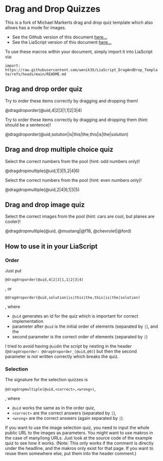 <!--
author:   Michael Markert, Niklas Werner
email:    michael.markert@uni-jena.de, niklas.werner@student.tu-freiberg.de
version:  0.2
language: de
narrator: US English Female

script:   https://cdnjs.cloudflare.com/ajax/libs/Sortable/1.14.0/Sortable.min.js
import: https://raw.githubusercontent.com/Ifi-DiAgnostiK-Project/Piktogramme/refs/heads/main/makros.md
import: https://raw.githubusercontent.com/Ifi-DiAgnostiK-Project/LiaScript_ImageQuiz/refs/heads/main/README.md
import: https://raw.githubusercontent.com/Ifi-DiAgnostiK-Project/Holzarten/refs/heads/main/makros.md

@dragdroporder
<div style="width: 100%; max-width: 600px; padding: 20px; border: 1px solid rgb(var(--color-highlight)); border-radius: 8px;" id="quiz-@0">
  <div class="choices-container" style="display: flex; flex-direction: column; gap: 10px;">
  </div>

  <div style="margin-top: 10px;">
    <button class="lia-btn  lia-btn--outline lia-quiz__check">Prüfen</button>
    <br>
    <span class="feedback"></span>
  </div>
</div>

<script>
  const quizData = {
    solved: false,
    tries: 0,
    currentAnswer: null
  }

  function lockQuiz(feedback, checkingButton, choicesContainer, quizContainer){
    feedback.textContent = "Herzlichen Glückwunsch, das war die richtige Antwort";
    feedback.style.color = "rgb(var(--lia-success))";

    checkingButton.setAttribute("disabled", "");

    choicesContainer.style.borderColor = "rgb(var(--lia-grey))";
    quizContainer.style.borderColor = "rgb(var(--lia-grey))";

    choicesContainer.querySelectorAll("*").forEach((element) => {
      element.style.cursor = "default";
      element.style.borderColor = "rgb(var(--lia-grey))";
    });
  }

  void setTimeout(() => {
    (function(){
        const quizId = '@0';
        const quizContainer = document.querySelector(`#quiz-${quizId}`);
        const choicesContainer = quizContainer.querySelector('.choices-container');
        const feedback = quizContainer.querySelector('.feedback');
        const checkingButton = quizContainer.querySelector('.lia-quiz__check');

        const dataKey = `quiz-${quizId}-data`;
        const savedData = JSON.parse(sessionStorage.getItem(dataKey)) ?? quizData;

        const correctAnswers = '@2'.split('|');
        const currentAnswer = savedData.currentAnswer ?? '@1'.split('|');

        choicesContainer.innerHTML = currentAnswer.map(item => 
          `<div class="choice lia-code lia-code--inline" style="padding: 10px; border-radius: 4px; cursor: move; user-select: none;">${item}</div>`
        ).join('');

        if (savedData.tries > 0) {
          checkingButton.textContent = "Prüfen " + savedData.tries.toString();
          feedback.textContent = "Die richtige Antwort wurde noch nicht gegeben";
          feedback.style.color = "rgb(var(--lia-red))";
        }     

        if (savedData.solved) {
          lockQuiz(feedback, checkingButton, choicesContainer, quizContainer);
        } else {
          const sortable = new Sortable(choicesContainer, {
            animation: 150,
          });
          
          checkingButton.addEventListener("click", function (e) {
            const choices = Array.from(choicesContainer.querySelectorAll('.choice'));
            const currentOrder = choices.map(choice => choice.textContent.trim());

            savedData.currentAnswer = currentOrder;
            
            const isCorrect = currentOrder.length === correctAnswers.length && 
                              currentOrder.every((answer, index) => answer === correctAnswers[index]);

            savedData.tries++;
            checkingButton.textContent = "Prüfen " + savedData.tries.toString();

            if (isCorrect) {
              savedData.solved = true;
              lockQuiz(feedback, checkingButton, choicesContainer, quizContainer);
            } else {
              feedback.textContent = "Die richtige Antwort wurde noch nicht gegeben";
              feedback.style.color = "rgb(var(--lia-red))";
            }

            sessionStorage.setItem(dataKey, JSON.stringify(savedData));
          })
        }
    })();
  }, 100);
</script>
@end

@dragdropmultiple
<div style="width: 100%; padding: 20px; border: 1px solid rgb(var(--color-highlight)); border-radius: 8px;" id="quiz-@0">
  <div style="display: flex; gap: 20px;">
    <div style="flex: 1;">
      <div style="font-weight: bold; margin-bottom: 10px;">Auswahl:</div>
      <div class="pool-container lia-code lia-code--inline" style="min-height: 50px; padding: 10px; border: 1px dashed; border-radius: 4px; display: flex; flex-direction: row; flex-wrap: wrap; gap: 10px;" id="pool-@0">
      </div>
    </div>
    <div style="flex: 1;">
      <div style="font-weight: bold; margin-bottom: 10px;">Antwort:</div>
      <div class="target-container lia-code lia-code--inline" style="min-height: 50px; padding: 10px; border: 1px dashed; border-radius: 4px; display: flex; flex-direction: row; flex-wrap: wrap; gap: 10px;" id="target-@0">
      </div>
    </div>
  </div>
  
  
  <div style="margin: 10px">
    <button class="lia-btn  lia-btn--outline lia-quiz__check">Prüfen</button>
    <br>
    <span class="feedback"></span>
  </div>
</div>

<script>  
  const quizData = {
    solved: false,
    tries: 0,
    currentPool: null,
    currentAnswer: []
  }

  function lockQuiz(feedback, checkingButton, poolContainer, targetContainer, quizContainer){
    feedback.textContent = "Herzlichen Glückwunsch, das war die richtige Antwort";
    feedback.style.color = "rgb(var(--lia-success))";

    checkingButton.setAttribute("disabled", "");

    poolContainer.style.borderColor = "rgb(var(--lia-grey))";
    targetContainer.style.borderColor = "rgb(var(--lia-grey))";
    quizContainer.style.borderColor = "rgb(var(--lia-grey))";

    poolContainer.querySelectorAll("*").forEach((element) => element.style.cursor = "default");
    targetContainer.querySelectorAll("*").forEach((element) => element.style.cursor = "default");
  }

  function isValidHttpUrl(string) {
    let url;
    
    try {
      url = new URL(string);
    } catch (_) {
      return false;  
    }

    return url.protocol === "http:" || url.protocol === "https:";
  }

  void setTimeout(() => {
    (function(){
        const quizId = '@0';
        const quizContainer = document.querySelector(`#quiz-${quizId}`);

        const poolContainer = quizContainer.querySelector('.pool-container');
        const targetContainer = quizContainer.querySelector('.target-container');
        const feedback = quizContainer.querySelector('.feedback');
        const checkingButton = quizContainer.querySelector('.lia-quiz__check');

        const dataKey = `quiz-${quizId}-data`;
        const savedData = JSON.parse(sessionStorage.getItem(dataKey)) ?? quizData;

        let correctAnswers = '@1'.split('|');
        const wrongAnswers = '@2'.split('|');
        const allAnswers = [...correctAnswers, ...wrongAnswers];

        const mode = allAnswers.every((answer) => isValidHttpUrl(answer)) ? "image" : "text";
        if (mode === "image") {
          correctAnswers = correctAnswers.map((url) => encodeURI(url.replaceAll(" ", "")));
        }

        let currentPool = savedData.currentPool;
        if (currentPool === null) {
          //shuffle array
          for (var i = allAnswers.length - 1; i > 0; i--) {
              var j = Math.floor(Math.random() * (i + 1));
              var temp = allAnswers[i];
              allAnswers[i] = allAnswers[j];
              allAnswers[j] = temp;
          }

          currentPool = allAnswers;
        }

        const formatString = (mode === "image")
          ? `<img src="placeholder" class="choice" style="cursor: move; user-select: none; max-width: 100%; max-height: 10rem">`
          : `<div class="choice lia-code lia-code--inline" style="padding: 10px; border-radius: 4px; cursor: move; user-select: none;">placeholder</div>`;

        poolContainer.innerHTML = currentPool.map(item => formatString.replace("placeholder", item)).join('');
        targetContainer.innerHTML = savedData.currentAnswer.map(item => formatString.replace("placeholder", item)).join('');

        if (savedData.tries > 0) {
          checkingButton.textContent = "Prüfen " + savedData.tries.toString();
          feedback.textContent = "Die richtige Antwort wurde noch nicht gegeben";
          feedback.style.color = "rgb(var(--lia-red))";
        }     

        if (savedData.solved) {
          lockQuiz(feedback, checkingButton, poolContainer, targetContainer, quizContainer);
        } else {
          const poolSortable = new Sortable(poolContainer, {
            group: {
              name: quizId,
            },
            animation: 150,
            sort: false
          });
          
          const targetSortable = new Sortable(targetContainer, {
            group: {
              name: quizId,
            },
            animation: 150,
            sort: false
          });

          checkingButton.addEventListener("click", function (e) {
            const currentAnswers = Array.from(targetContainer.querySelectorAll('.choice'))
                                        .map(choice => (mode === "image") ? choice.src : choice.textContent.trim());
            savedData.currentAnswer = currentAnswers;

            savedData.currentPool = Array.from(poolContainer.querySelectorAll('.choice'))
                                        .map(choice => (mode === "image") ? choice.src : choice.textContent.trim());
            
            const isCorrect = currentAnswers.length === correctAnswers.length &&
                              currentAnswers.every(answer => correctAnswers.includes(answer));

            savedData.tries++;
            checkingButton.textContent = "Prüfen " + savedData.tries.toString();

            if (isCorrect) {
              savedData.solved = true;

              const groupSetting = {name: quizId, pull: false, put: false};
              poolSortable.option("group", groupSetting);
              targetSortable.option("group", groupSetting);

              lockQuiz(feedback, checkingButton, poolContainer, targetContainer, quizContainer);
            } else {
              feedback.textContent = "Die richtige Antwort wurde noch nicht gegeben";
              feedback.style.color = "rgb(var(--lia-red))";
            }

            sessionStorage.setItem(dataKey, JSON.stringify(savedData));
          })
        }
    })();
  }, 100);
</script>
@end

@dragdropmultipleimages
<div style="width: 100%; padding: 20px; border: 1px solid rgb(var(--color-highlight)); border-radius: 8px;" id="quiz-@0">
  <span style="font-size: 3rem; color: rgb(var(--lia-red))">dragdropmultiple unterstützt jetzt auch Bilder. <br> dragdropmultipleimages wird nicht weiter entwickelt!</span>
</div>
@end
-->

# Drag and Drop Quizzes

This is a fork of Michael Markerts drag and drop quiz template which also allows has a mode for images.

* See the Github version of this document [here...](https://github.com/wenik35/LiaScript_DragAndDrop_Template/)
* See the LiaScript version of this document [here...](https://liascript.github.io/course/?https://raw.githubusercontent.com/wenik35/LiaScript_DragAndDrop_Template/refs/heads/main/README.md)

To use these macros within your document, simply import it into LiaScript via:

`import: https://raw.githubusercontent.com/wenik35/LiaScript_DragAndDrop_Template/refs/heads/main/README.md`

## Drag and drop order quiz

Try to order these items correctly by dragging and dropping them!

<!-- data-randomize -->
@dragdroporder(@uid,4|2|3|1,1|2|3|4)

Try to order these items correctly by dragging and dropping them (hint: should be a sentence)!

@dragdroporder(@uid,solution|is|this|the,this|is|the|solution)

## Drag and drop multiple choice quiz

Select the correct numbers from the pool (hint: odd numbers only)!

@dragdropmultiple(@uid,1|3|5,2|4|6)

Select the correct numbers from the pool (hint: even numbers only)!

@dragdropmultiple(@uid,2|4|6,1|3|5)

## Drag and drop image quiz
<!--
@basepath: https://raw.githubusercontent.com/wenik35/LiaScript_ImageQuiz/main/img
mustang: @basepath/mustang.jpg
@f18: @basepath/f18.jpg
@chevrolet: @basepath/chevrolet.jpg
@ford: @basepath/ford.jpg
-->

Select the correct images from the pool (hint: cars are cool, but planes are cooler)!

@dragdropmultiple(@uid, @mustang|@f18, @chevrolet|@ford)

## How to use it in your LiaScript

### Order

Just put 

`@dragdroporder(@uid,4|2|3|1,1|2|3|4)`

, or 

`@dragdroporder(@uid,solution|is|this|the,this|is|the|solution)`

, where

* `@uid` generates an id for the quiz which is important for correct implementation
* parameter after `@uid` is the initial order of elements (separated by `|`), and the
* second parameter is the correct order of elements (separated by `|`)

I tried to avoid having `@uid`in the script by nesting in the header (`@dragdroporder: @dragdroporder_(@uid,@0)`) but then the second parameter is not written correctly which breaks the quiz.

### Selection

The signature for the selection quizzes is 

`@dragdropmultiple(@uid,<correct>,<wrong>)`,

, where

* `@uid` works the same as in the order quiz,
* `<correct>` are the correct answers (separated by `|`),
* `<wrong>` are the correct answers (again separated by `|`).

If you want to use the image selection quiz, you need to input the whole public URL to the images as parameters.
You might want to use makros in the case of many/long URLs. Just look at the source code of the example quiz to see how it works. (Note: This only works if the comment is directly under the headline, and the makros only exist for that page. If you want to reuse them somewhere else, put them into the header comment.)